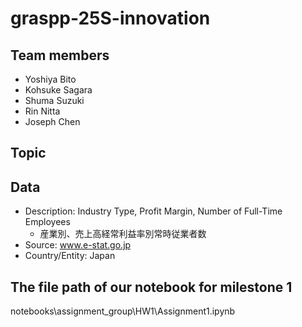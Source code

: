 # graspp-25S-innovation

## Team members
- Yoshiya Bito
- Kohsuke Sagara
- Shuma Suzuki
- Rin Nitta
- Joseph Chen

## Topic

## Data
- Description: Industry Type, Profit Margin, Number of Full-Time Employees
  - 産業別、売上高経常利益率別常時従業者数
- Source: www.e-stat.go.jp
- Country/Entity: Japan

## The file path of our notebook for milestone 1
notebooks\assignment_group\HW1\Assignment1.ipynb